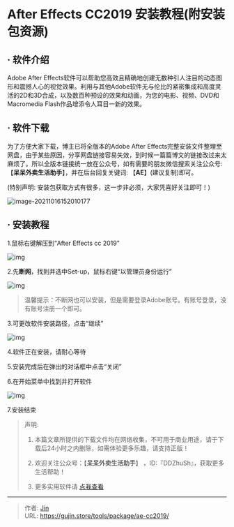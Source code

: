 # After Effects CC2019 安装教程(附安装包资源)


## · 软件介绍
Adobe After Effects软件可以帮助您高效且精确地创建无数种引人注目的动态图形和震撼人心的视觉效果。利用与其他Adobe软件无与伦比的紧密集成和高度灵活的2D和3D合成，以及数百种预设的效果和动画，为您的电影、视频、DVD和Macromedia Flash作品增添令人耳目一新的效果。

## · 软件下载
为了方便大家下载，博主已将全版本的Adobe After Effects完整安装文件整理至网盘，由于某些原因，分享网盘链接容易失效，到时候一篇篇博文的链接改过来太麻烦了。所以全版本链接统一放在公众号，如有需要的朋友微信搜索关注公众号: 【**呆呆外卖生活助手**】，并在后台回复关键词: 【**AE**】(建议复制)即可。

(特别声明: 安装包获取方式有很多，这一步非必须，大家凭喜好关注即可！)

![image-20211016152010177](https://img.gujin.store/img/image-20211016152010177.png)

## · 安装教程

1.鼠标右键解压到“After Effects cc 2019”

![img](https://img.gujin.store/img/v2-006bf5b96d3b0ec9b7c2044491ff085a_720w.png)

2.先**断网**，找到并选中Set-up，鼠标右键“以管理员身份运行”

![img](https://img.gujin.store/img/v2-e1017a1c8a30b52bda4e499ea1b13cc9_720w.png)

> 温馨提示：不断网也可以安装，但是需要登录Adobe账号。有账号登录，没有账号注册一个即可。

3.可更改软件安装路径，点击“继续”

![img](https://img.gujin.store/img/v2-3559d3b1679461b9cb6b3bc0625216cb_720w.png)

4.软件正在安装，请耐心等待

5.安装完成后在弹出的对话框中点击“关闭”

6.在开始菜单中找到并打开软件

![img](https://img.gujin.store/img/v2-20906f1c96a7cf164abddf9cf0f0379c_720w.png)

7.安装结束




> 声明: 
>
> 1. 本篇文章所提供的下载文件均在网络收集，不可用于商业用途，请于下载后24小时之内删除，如需体验更多乐趣，请支持正版！
>
> 2. 欢迎关注公众号：【**呆呆外卖生活助手**】 ，ID:『DDZhuSh』，获取更多生活帮助！
>
> 3. 更多实用软件请  [点我查看](/tools)

---

> 作者: [Jin](https://img.gujin.store/img/favicon.ico)  
> URL: https://gujin.store/tools/package/ae-cc2019/  

